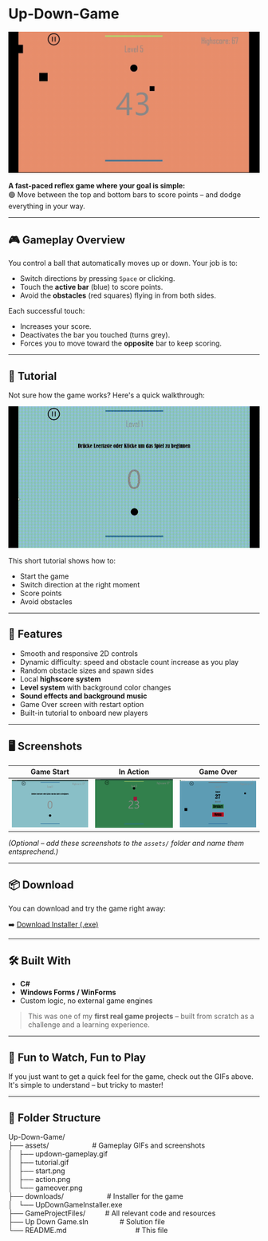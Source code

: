 # Up-Down-Game

![Gameplay GIF](assets/updown-gameplay.gif)

**A fast-paced reflex game where your goal is simple:**  
🟢 Move between the top and bottom bars to score points – and dodge everything in your way.

---

## 🎮 Gameplay Overview

You control a ball that automatically moves up or down. Your job is to:
- Switch directions by pressing `Space` or clicking.
- Touch the **active bar** (blue) to score points.
- Avoid the **obstacles** (red squares) flying in from both sides.

Each successful touch:
- Increases your score.
- Deactivates the bar you touched (turns grey).
- Forces you to move toward the **opposite** bar to keep scoring.

---

## 📘 Tutorial

Not sure how the game works? Here's a quick walkthrough:

![Tutorial GIF](assets/tutorial.gif)

This short tutorial shows how to:
- Start the game
- Switch direction at the right moment
- Score points
- Avoid obstacles

---

## 🧠 Features

- Smooth and responsive 2D controls  
- Dynamic difficulty: speed and obstacle count increase as you play  
- Random obstacle sizes and spawn sides  
- Local **highscore system**  
- **Level system** with background color changes  
- **Sound effects and background music**  
- Game Over screen with restart option  
- Built-in tutorial to onboard new players  

---

## 🖥️ Screenshots

| Game Start | In Action | Game Over |
|-----------|-----------|------------|
| ![](assets/start.png) | ![](assets/action.png) | ![](assets/gameover.png) |

*(Optional – add these screenshots to the `assets/` folder and name them entsprechend.)*

---

## 📦 Download

You can download and try the game right away:

➡️ [Download Installer (.exe)](downloads/up_down_game_Installer.exe)

---

## 🛠️ Built With

- **C#**  
- **Windows Forms / WinForms**  
- Custom logic, no external game engines

> This was one of my **first real game projects** – built from scratch as a challenge and a learning experience.

---

## 📸 Fun to Watch, Fun to Play

If you just want to get a quick feel for the game, check out the GIFs above.  
It's simple to understand – but tricky to master!

---

## 📁 Folder Structure

Up-Down-Game/<br/>
├── assets/ &nbsp;&nbsp;&nbsp;&nbsp;&nbsp;&nbsp;&nbsp;&nbsp;&nbsp;&nbsp;&nbsp;&nbsp;&nbsp;&nbsp;&nbsp;&nbsp;&nbsp;&nbsp;&nbsp;&nbsp;&nbsp;# Gameplay GIFs and screenshots<br/>
│&nbsp;&nbsp;&nbsp;├── updown-gameplay.gif<br/>
│&nbsp;&nbsp;&nbsp;├── tutorial.gif<br/>
│&nbsp;&nbsp;&nbsp;├── start.png<br/>
│&nbsp;&nbsp;&nbsp;├── action.png<br/>
│&nbsp;&nbsp;&nbsp;└── gameover.png<br/>
├── downloads/ &nbsp;&nbsp;&nbsp;&nbsp;&nbsp;&nbsp;&nbsp;&nbsp;&nbsp;&nbsp;&nbsp;&nbsp;&nbsp;&nbsp;&nbsp;&nbsp;&nbsp;&nbsp;&nbsp;&nbsp;&nbsp;# Installer for the game<br/>
│&nbsp;&nbsp;&nbsp;└── UpDownGameInstaller.exe<br/>
├── GameProjectFiles/ &nbsp;&nbsp;&nbsp;&nbsp;&nbsp;&nbsp;&nbsp;&nbsp;&nbsp;# All relevant code and resources<br/>
├── Up Down Game.sln &nbsp;&nbsp;&nbsp;&nbsp;&nbsp;&nbsp;&nbsp;&nbsp;&nbsp;&nbsp;&nbsp;&nbsp;&nbsp;&nbsp;&nbsp;# Solution file<br/>
└── README.md &nbsp;&nbsp;&nbsp;&nbsp;&nbsp;&nbsp;&nbsp;&nbsp;&nbsp;&nbsp;&nbsp;&nbsp;&nbsp;&nbsp;&nbsp;&nbsp;&nbsp;&nbsp;&nbsp;&nbsp;&nbsp;&nbsp;&nbsp;&nbsp;&nbsp;&nbsp;&nbsp;&nbsp;&nbsp;&nbsp;&nbsp;&nbsp;&nbsp;&nbsp;# This file
